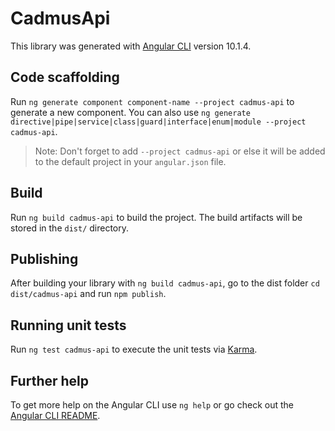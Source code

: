 # CadmusApi

This library was generated with [Angular CLI](https://github.com/angular/angular-cli) version 10.1.4.

## Code scaffolding

Run `ng generate component component-name --project cadmus-api` to generate a new component. You can also use `ng generate directive|pipe|service|class|guard|interface|enum|module --project cadmus-api`.
> Note: Don't forget to add `--project cadmus-api` or else it will be added to the default project in your `angular.json` file. 

## Build

Run `ng build cadmus-api` to build the project. The build artifacts will be stored in the `dist/` directory.

## Publishing

After building your library with `ng build cadmus-api`, go to the dist folder `cd dist/cadmus-api` and run `npm publish`.

## Running unit tests

Run `ng test cadmus-api` to execute the unit tests via [Karma](https://karma-runner.github.io).

## Further help

To get more help on the Angular CLI use `ng help` or go check out the [Angular CLI README](https://github.com/angular/angular-cli/blob/master/README.md).
